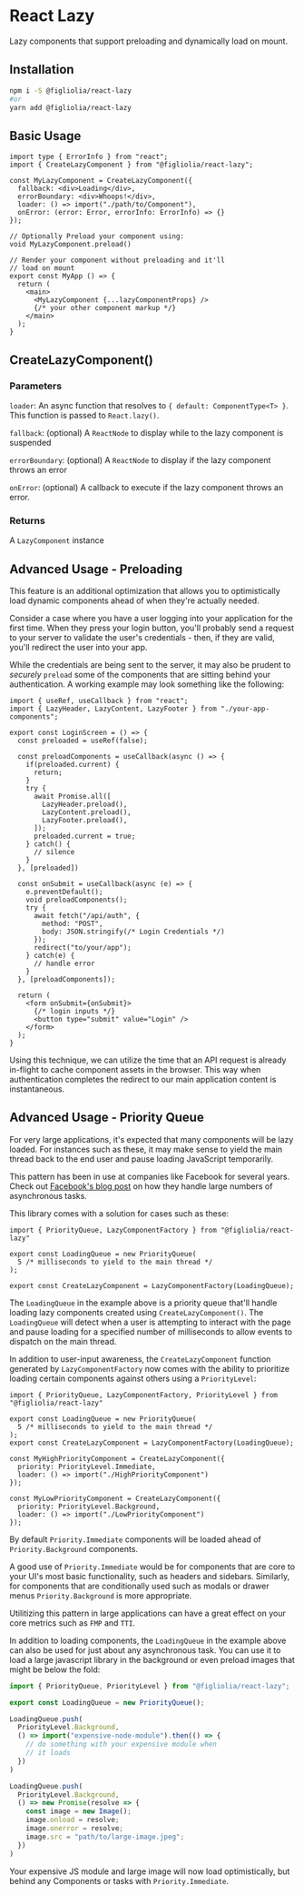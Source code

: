 # React Lazy
Lazy components that support preloading and dynamically load on mount. 

## Installation 
```bash
npm i -S @figliolia/react-lazy
#or
yarn add @figliolia/react-lazy
```

## Basic Usage
```tsx
import type { ErrorInfo } from "react";
import { CreateLazyComponent } from "@figliolia/react-lazy";

const MyLazyComponent = CreateLazyComponent({
  fallback: <div>Loading</div>, 
  errorBoundary: <div>Whoops!</div>,
  loader: () => import("./path/to/Component"),
  onError: (error: Error, errorInfo: ErrorInfo) => {}
});

// Optionally Preload your component using:
void MyLazyComponent.preload()

// Render your component without preloading and it'll
// load on mount
export const MyApp () => {
  return (
    <main>
      <MyLazyComponent {...lazyComponentProps} />
      {/* your other component markup */}
    </main>
  );
}
```

## CreateLazyComponent()
### Parameters
`loader`: An async function that resolves to `{ default: ComponentType<T> }`. This function is passed to `React.lazy()`.

`fallback`: (optional) A `ReactNode` to display while to the lazy component is suspended

`errorBoundary`: (optional) A `ReactNode` to display if the lazy component throws an error

`onError`: (optional) A callback to execute if the lazy component throws an error.

### Returns
A `LazyComponent` instance

## Advanced Usage - Preloading
This feature is an additional optimization that allows you to optimistically load dynamic components ahead of when they're actually needed.

Consider a case where you have a user logging into your application for the first time. When they press your login button, you'll probably send a request to your server to validate the user's credentials - then, if they are valid, you'll redirect the user into your app.

While the credentials are being sent to the server, it may also be prudent to *securely* `preload` some of the components that are sitting behind your authentication. A working example may look something like the following:

```tsx
import { useRef, useCallback } from "react";
import { LazyHeader, LazyContent, LazyFooter } from "./your-app-components";

export const LoginScreen = () => {
  const preloaded = useRef(false);

  const preloadComponents = useCallback(async () => {
    if(preloaded.current) {
      return;
    }
    try {
      await Promise.all([
        LazyHeader.preload(),
        LazyContent.preload(),
        LazyFooter.preload(),
      ]);
      preloaded.current = true;
    } catch() {
      // silence
    }
  }, [preloaded])

  const onSubmit = useCallback(async (e) => {
    e.preventDefault();
    void preloadComponents();
    try {
      await fetch("/api/auth", {
        method: "POST",
        body: JSON.stringify(/* Login Credentials */)
      });
      redirect("to/your/app");
    } catch(e) {
      // handle error
    }
  }, [preloadComponents]);

  return (
    <form onSubmit={onSubmit}>
      {/* login inputs */}
      <button type="submit" value="Login" />
    </form>
  );
}
```
Using this technique, we can utilize the time that an API request is already in-flight to cache component assets in the browser. This way when authentication completes the redirect to our main application content is instantaneous.

## Advanced Usage - Priority Queue
For very large applications, it's expected that many components will be lazy loaded. For instances such as these, it may make sense to yield the main thread back to the end user and pause loading JavaScript temporarily.

This pattern has been in use at companies like Facebook for several years. Check out [Facebook's blog post](https://engineering.fb.com/2019/04/22/developer-tools/isinputpending-api/) on how they handle large numbers of asynchronous tasks.

This library comes with a solution for cases such as these:
```tsx
import { PriorityQueue, LazyComponentFactory } from "@figliolia/react-lazy"

export const LoadingQueue = new PriorityQueue(
  5 /* milliseconds to yield to the main thread */
);

export const CreateLazyComponent = LazyComponentFactory(LoadingQueue);
```

The `LoadingQueue` in the example above is a priority queue that'll handle loading lazy components created using `CreateLazyComponent()`. The `LoadingQueue` will detect when a user is attempting to interact with the page and pause loading for a specified number of milliseconds to allow events to dispatch on the main thread.

In addition to user-input awareness, the `CreateLazyComponent` function generated by `LazyComponentFactory` now comes with the ability to prioritize loading certain components against others using a `PriorityLevel`:

```tsx
import { PriorityQueue, LazyComponentFactory, PriorityLevel } from "@figliolia/react-lazy"

export const LoadingQueue = new PriorityQueue(
  5 /* milliseconds to yield to the main thread */
);
export const CreateLazyComponent = LazyComponentFactory(LoadingQueue);

const MyHighPriorityComponent = CreateLazyComponent({
  priority: PriorityLevel.Immediate,
  loader: () => import("./HighPriorityComponent")
});

const MyLowPriorityComponent = CreateLazyComponent({
  priority: PriorityLevel.Background,
  loader: () => import("./LowPriorityComponent")
});
```

By default `Priority.Immediate` components will be loaded ahead of `Priority.Background` components.

A good use of `Priority.Immediate` would be for components that are core to your UI's most basic functionality, such as headers and sidebars. Similarly, for components that are conditionally used such as modals or drawer menus `Priority.Background` is more appropriate.

Utilitizing this pattern in large applications can have a great effect on your core metrics such as `FMP` and `TTI`.

In addition to loading components, the `LoadingQueue` in the example above can also be used for just about any asynchronous task. You can use it to load a large javascript library in the background or even preload images that might be below the fold:

```typescript
import { PriorityQueue, PriorityLevel } from "@figliolia/react-lazy";

export const LoadingQueue = new PriorityQueue();

LoadingQueue.push(
  PriorityLevel.Background,
  () => import("expensive-node-module").then(() => {
    // do something with your expensive module when
    // it loads
  })
)

LoadingQueue.push(
  PriorityLevel.Background,
  () => new Promise(resolve => {
    const image = new Image();
    image.onload = resolve;
    image.onerror = resolve;
    image.src = "path/to/large-image.jpeg";
  })
)
```

Your expensive JS module and large image will now load optimistically, but behind any Components or tasks with `Priority.Immediate`.
